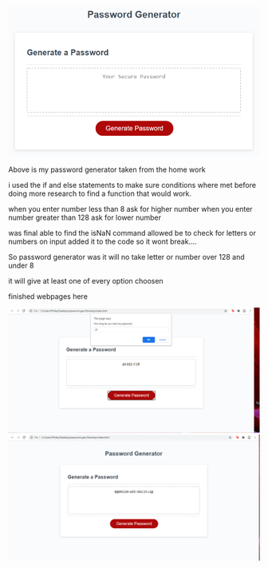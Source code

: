 ![The Password Generator application displays a red button to "Generate Password".](./Assets/img/pswjava.png)


Above is my password generator taken from the home work

i used the if and else statements to make sure conditions
where met before doing more research to find a function that would work.

when you enter number less than 8 ask for higher number
when you enter number greater than 128 ask for lower number

was final able to find the isNaN command allowed be to check for letters or numbers on input
added it to the code so it wont break....

So password generator was it will no take letter or number over 128 and under 8

it will give at least one of every option choosen

finished webpages here 

![The Password Generator app.](./Assets/img/finishpwd.png)
![Test run the app](./Assets/img/finishpwd1.png)